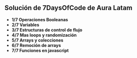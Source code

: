 ## Solución de 7DaysOfCode de Aura Latam 

- **1/7 Operaciones Booleanas**
- **2/7 Variables**
- **3/7 Estructuras de control de flujo**
- **4/7 Mas loops y randomización**
- **5/7 Arrays y colecciones**
- **6/7 Remoción de arrays**
- **7/7 Funciones en javascript**
